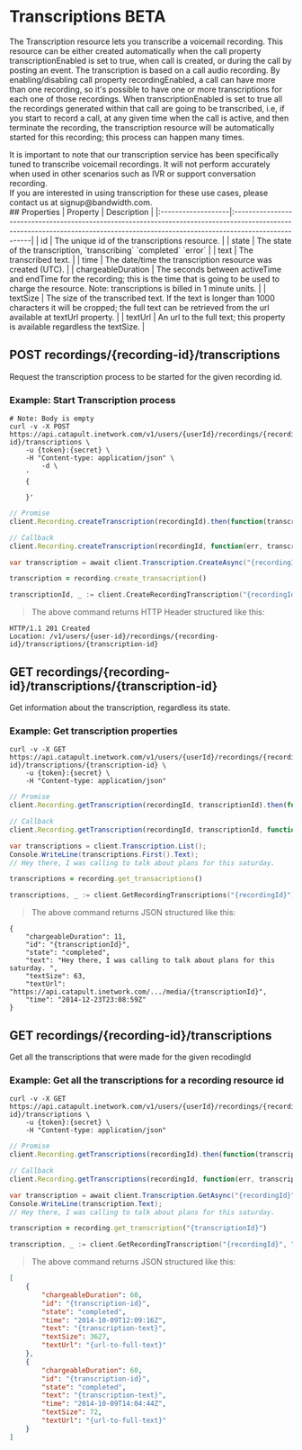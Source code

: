 # Transcriptions BETA
The Transcription resource lets you transcribe a voicemail recording. This resource can be either created automatically when the call property transcriptionEnabled is set to true, when call is created, or during the call by posting an event. The transcription is based on a call audio recording. By enabling/disabling call property recordingEnabled, a call can have more than one recording, so it's possible to have one or more transcriptions for each one of those recordings. When transcriptionEnabled is set to true all the recordings generated within that call are going to be transcribed, i.e, if you start to record a call, at any given time when the call is active, and then terminate the recording, the transcription resource will be automatically started for this recording; this process can happen many times.

<aside class="notice">
It is important to note that our transcription service has been specifically tuned to transcribe voicemail recordings. It will not perform accurately when used in other scenarios such as IVR or support conversation recording.
</aside>

<aside class="success">
If you are interested in using transcription for these use cases, please contact us at signup@bandwidth.com.
</aside>
## Properties
| Property           | Description                                                                                                                                                                       |
|:-------------------|:----------------------------------------------------------------------------------------------------------------------------------------------------------------------------------|
| id                 | The unique id of the transcriptions resource.                                                                                                                                     |
| state              | The state of the transcription, `transcribing` `completed` `error`                                                                                                                |
| text               | The transcribed text.                                                                                                                                                             |
| time               | The date/time the transcription resource was created (UTC).                                                                                                                       |
| chargeableDuration | The seconds between activeTime and endTime for the recording; this is the time that is going to be used to charge the resource. Note: transcriptions is billed in 1 minute units. |
| textSize           | The size of the transcribed text. If the text is longer than 1000 characters it will be cropped; the full text can be retrieved from the url available at textUrl property.       |
| textUrl            | An url to the full text; this property is available regardless the textSize.                                                                                                      |

## POST recordings/{recording-id}/transcriptions
Request the transcription process to be started for the given recording id.

### Example: Start Transcription process

```shell
# Note: Body is empty
curl -v -X POST https://api.catapult.inetwork.com/v1/users/{userId}/recordings/{recording-id}/transcriptions \
	-u {token}:{secret} \
	-H "Content-type: application/json" \
		-d \
	'
	{

	}'
```

```js
// Promise
client.Recording.createTranscription(recordingId).then(function(transcription){});

// Callback
client.Recording.createTranscription(recordingId, function(err, transcription){});
```

```csharp
var transcription = await client.Transcription.CreateAsync("{recordingId}");
```

```ruby
transcription = recording.create_transacription()
```

```go
transcriptionId, _ := client.CreateRecordingTranscription("{recordingId}")
```


> The above command returns HTTP Header structured like this:

```
HTTP/1.1 201 Created
Location: /v1/users/{user-id}/recordings/{recording-id}/transcriptions/{transcription-id}
```


## GET recordings/{recording-id}/transcriptions/{transcription-id}
Get information about the transcription, regardless its state.

### Example: Get transcription properties

```shell
curl -v -X GET https://api.catapult.inetwork.com/v1/users/{userId}/recordings/{recording-id}/transcriptions/{transcription-id} \
	-u {token}:{secret} \
	-H "Content-type: application/json"
```

```js
// Promise
client.Recording.getTranscription(recordingId, transcriptionId).then(function(transcription){});

// Callback
client.Recording.getTranscription(recordingId, transcriptionId, function(err, transcription){});
```

```csharp
var transcriptions = client.Transcription.List();
Console.WriteLine(transcriptions.First().Text);
// Hey there, I was calling to talk about plans for this saturday.
```

```ruby
transcriptions = recording.get_transacriptions()
```

```go
transcriptions, _ := client.GetRecordingTranscriptions("{recordingId}")
```


> The above command returns JSON structured like this:

```
{
    "chargeableDuration": 11,
    "id": "{transcriptionId}",
    "state": "completed",
    "text": "Hey there, I was calling to talk about plans for this saturday. ",
    "textSize": 63,
    "textUrl": "https://api.catapult.inetwork.com/.../media/{transcriptionId}",
    "time": "2014-12-23T23:08:59Z"
}
```

## GET recordings/{recording-id}/transcriptions
Get all the transcriptions that were made for the given recodingId

### Example: Get all the transcriptions for a recording resource id

```shell
curl -v -X GET https://api.catapult.inetwork.com/v1/users/{userId}/recordings/{recording-id}/transcriptions \
	-u {token}:{secret} \
	-H "Content-type: application/json"
```

```js
// Promise
client.Recording.getTranscriptions(recordingId).then(function(transcriptions){});

// Callback
client.Recording.getTranscriptions(recordingId, function(err, transcriptions){});
```

```csharp
var transcription = await client.Transcription.GetAsync("{recordingId}", "{transcriptionId}");
Console.WriteLine(transcription.Text);
// Hey there, I was calling to talk about plans for this saturday.
```

```ruby
transcription = recording.get_transcription("{transcriptionId}")
```

```go
transcription, _ := client.GetRecordingTranscription("{recordingId}", "{transcriptionId}")
```


> The above command returns JSON structured like this:

```json
[
    {
        "chargeableDuration": 60,
        "id": "{transcription-id}",
        "state": "completed",
        "time": "2014-10-09T12:09:16Z",
        "text": "{transcription-text}",
        "textSize": 3627,
        "textUrl": "{url-to-full-text}"
    },
    {
        "chargeableDuration": 60,
        "id": "{transcription-id}",
        "state": "completed",
        "text": "{transcription-text}",
        "time": "2014-10-09T14:04:44Z",
        "textSize": 72,
        "textUrl": "{url-to-full-text}"
    }
]
```
